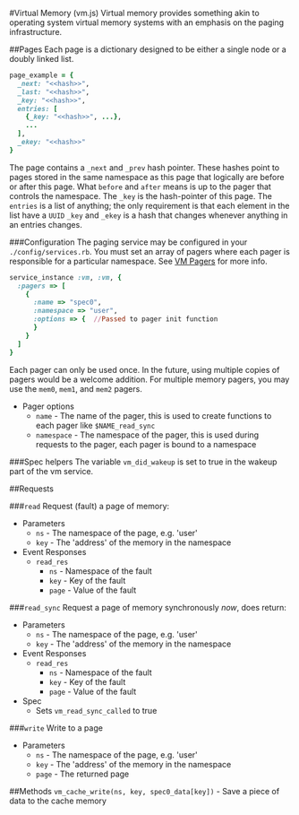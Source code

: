 #Virtual Memory (vm.js)
Virtual memory provides something akin to operating system virtual memory systems with an emphasis on the paging infrastructure. 

##Pages
Each page is a dictionary designed to be either a single node or a doubly linked list.
```ruby
page_example = {
  _next: "<<hash>>",
  _last: "<<hash>>",
  _key: "<<hash>>",
  entries: [
    {_key: "<<hash>>", ...},
    ...
  ],
  _ekey: "<<hash>>"
}
```
The page contains a `_next` and `_prev` hash pointer. These hashes point to pages stored in the same namespace as this page that logically are before
or after this page. What `before` and `after` means is up to the pager that controls the namespace. The `_key` is the hash-pointer of this page. The
`entries` is a list of anything; the only requirement is that each element in the list have a `UUID` `_key` and `_ekey` is a hash that changes
whenever anything in an entries changes.

###Configuration
The paging service may be configured in your `./config/services.rb`. You must set an array of pagers where each pager is responsible for a particular
namespace. See [VM Pagers](./vm/pagers.md) for more info.

```ruby
service_instance :vm, :vm, {
  :pagers => [
    {
      :name => "spec0",
      :namespace => "user",
      :options => {  //Passed to pager init function
      }
    }
  ]
}
```
Each pager can only be used once. In the future, using multiple copies of pagers would be a welcome addition. For multiple memory pagers, you may use the `mem0`, `mem1`, and `mem2` pagers.

  * Pager options
    * `name` - The name of the pager, this is used to create functions to each pager like `$NAME_read_sync`
    * `namespace` - The namespace of the pager, this is used during requests to the pager, each pager is bound to a namespace


###Spec helpers
The variable `vm_did_wakeup` is set to true in the wakeup part of the vm service.

##Requests

###`read`
Request (fault) a page of memory:
  * Parameters
    * `ns` - The namespace of the page, e.g. 'user'
    * `key` - The 'address' of the memory in the namespace
  * Event Responses
    * `read_res`
      * `ns` - Namespace of the fault
      * `key` - Key of the fault
      * `page` - Value of the fault

###`read_sync`
Request a page of memory synchronously *now*, does return:
  * Parameters
    * `ns` - The namespace of the page, e.g. 'user'
    * `key` - The 'address' of the memory in the namespace
  * Event Responses
    * `read_res`
      * `ns` - Namespace of the fault
      * `key` - Key of the fault
      * `page` - Value of the fault
  * Spec
    * Sets `vm_read_sync_called` to true

###`write`
Write to a page
  * Parameters
    * `ns` - The namespace of the page, e.g. 'user'
    * `key` - The 'address' of the memory in the namespace
    * `page` - The returned page

##Methods
`vm_cache_write(ns, key, spec0_data[key])` - Save a piece of data to the cache memory
